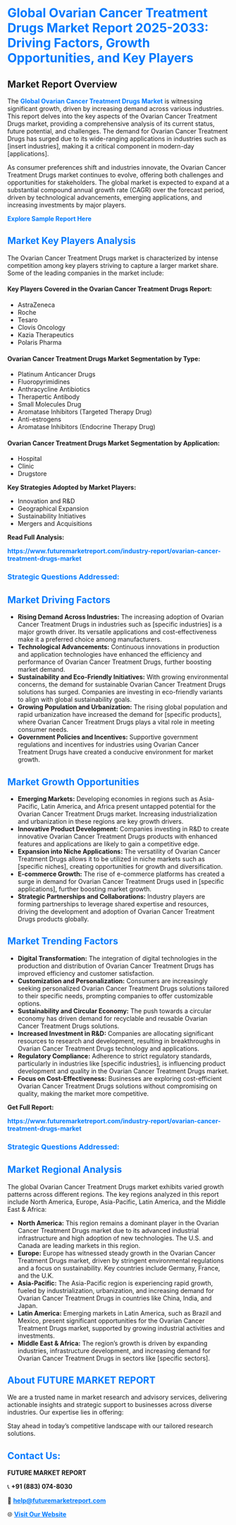 <h1 style="color: #007BFF;">Global Ovarian Cancer Treatment Drugs Market Report 2025-2033: Driving Factors, Growth Opportunities, and Key Players</h1>

<section id="overview">
<h2>Market Report Overview</h2>
<p>The <a href="https://www.futuremarketreport.com/industry-report/ovarian-cancer-treatment-drugs-market" style="color: #007BFF; text-decoration: none;"><strong>Global Ovarian Cancer Treatment Drugs Market</strong></a> is witnessing significant growth, driven by increasing demand across various industries. This report delves into the key aspects of the Ovarian Cancer Treatment Drugs market, providing a comprehensive analysis of its current status, future potential, and challenges. The demand for Ovarian Cancer Treatment Drugs has surged due to its wide-ranging applications in industries such as [insert industries], making it a critical component in modern-day [applications].</p>
<p>As consumer preferences shift and industries innovate, the Ovarian Cancer Treatment Drugs market continues to evolve, offering both challenges and opportunities for stakeholders. The global market is expected to expand at a substantial compound annual growth rate (CAGR) over the forecast period, driven by technological advancements, emerging applications, and increasing investments by major players.</p>
</section>

<section id="overview">
<p><a href="https://www.futuremarketreport.com/request-sample/reportId=109797" style="color: #007BFF; text-decoration: none;"><strong>Explore Sample Report Here</strong></a></p>
</section>

<section id="key-players">
<h2 style="color: #007BFF;">Market Key Players Analysis</h2>
<p>The Ovarian Cancer Treatment Drugs market is characterized by intense competition among key players striving to capture a larger market share. Some of the leading companies in the market include:</p>
<h4>Key Players Covered in the Ovarian Cancer Treatment Drugs Report:</h4>
<ul><li>AstraZeneca</li><li>Roche</li><li>Tesaro</li><li>Clovis Oncology</li><li>Kazia Therapeutics</li><li>Polaris Pharma</li></ul>
<h4>Ovarian Cancer Treatment Drugs Market Segmentation by Type:</h4>
<ul><li>Platinum Anticancer Drugs</li><li>Fluoropyrimidines</li><li>Anthracycline Antibiotics</li><li>Therapertic Antibody</li><li>Small Molecules Drug</li><li>Aromatase Inhibitors (Targeted Therapy Drug)</li><li>Anti-estrogens</li><li>Aromatase Inhibitors (Endocrine Therapy Drug)</li></ul>

<h4>Ovarian Cancer Treatment Drugs Market Segmentation by Application:</h4>
<ul><li>Hospital</li><li>Clinic</li><li>Drugstore</li></ul>
<p><strong>Key Strategies Adopted by Market Players:</strong></p>
<ul>
<li>Innovation and R&D</li>
<li>Geographical Expansion</li>
<li>Sustainability Initiatives</li>
<li>Mergers and Acquisitions</li>
</ul>
</section>

<section>
<p><strong>Read Full Analysis: </strong></p><a href="https://www.futuremarketreport.com/industry-report/ovarian-cancer-treatment-drugs-market" style="color: #007BFF; text-decoration: none;"><strong>https://www.futuremarketreport.com/industry-report/ovarian-cancer-treatment-drugs-market</strong></a>
<h3 style="color: #007BFF;">Strategic Questions Addressed:</h3>
</section>

<section id="driving-factors">
<h2 style="color: #007BFF;">Market Driving Factors</h2>
<ul>
<li><strong>Rising Demand Across Industries:</strong> The increasing adoption of Ovarian Cancer Treatment Drugs in industries such as [specific industries] is a major growth driver. Its versatile applications and cost-effectiveness make it a preferred choice among manufacturers.</li>
<li><strong>Technological Advancements:</strong> Continuous innovations in production and application technologies have enhanced the efficiency and performance of Ovarian Cancer Treatment Drugs, further boosting market demand.</li>
<li><strong>Sustainability and Eco-Friendly Initiatives:</strong> With growing environmental concerns, the demand for sustainable Ovarian Cancer Treatment Drugs solutions has surged. Companies are investing in eco-friendly variants to align with global sustainability goals.</li>
<li><strong>Growing Population and Urbanization:</strong> The rising global population and rapid urbanization have increased the demand for [specific products], where Ovarian Cancer Treatment Drugs plays a vital role in meeting consumer needs.</li>
<li><strong>Government Policies and Incentives:</strong> Supportive government regulations and incentives for industries using Ovarian Cancer Treatment Drugs have created a conducive environment for market growth.</li>
</ul>
</section>

<section id="growth-opportunities">
<h2 style="color: #007BFF;">Market Growth Opportunities</h2>
<ul>
<li><strong>Emerging Markets:</strong> Developing economies in regions such as Asia-Pacific, Latin America, and Africa present untapped potential for the Ovarian Cancer Treatment Drugs market. Increasing industrialization and urbanization in these regions are key growth drivers.</li>
<li><strong>Innovative Product Development:</strong> Companies investing in R&D to create innovative Ovarian Cancer Treatment Drugs products with enhanced features and applications are likely to gain a competitive edge.</li>
<li><strong>Expansion into Niche Applications:</strong> The versatility of Ovarian Cancer Treatment Drugs allows it to be utilized in niche markets such as [specific niches], creating opportunities for growth and diversification.</li>
<li><strong>E-commerce Growth:</strong> The rise of e-commerce platforms has created a surge in demand for Ovarian Cancer Treatment Drugs used in [specific applications], further boosting market growth.</li>
<li><strong>Strategic Partnerships and Collaborations:</strong> Industry players are forming partnerships to leverage shared expertise and resources, driving the development and adoption of Ovarian Cancer Treatment Drugs products globally.</li>
</ul>
</section>

<section id="trending-factors">
<h2 style="color: #007BFF;">Market Trending Factors</h2>
<ul>
<li><strong>Digital Transformation:</strong> The integration of digital technologies in the production and distribution of Ovarian Cancer Treatment Drugs has improved efficiency and customer satisfaction.</li>
<li><strong>Customization and Personalization:</strong> Consumers are increasingly seeking personalized Ovarian Cancer Treatment Drugs solutions tailored to their specific needs, prompting companies to offer customizable options.</li>
<li><strong>Sustainability and Circular Economy:</strong> The push towards a circular economy has driven demand for recyclable and reusable Ovarian Cancer Treatment Drugs solutions.</li>
<li><strong>Increased Investment in R&D:</strong> Companies are allocating significant resources to research and development, resulting in breakthroughs in Ovarian Cancer Treatment Drugs technology and applications.</li>
<li><strong>Regulatory Compliance:</strong> Adherence to strict regulatory standards, particularly in industries like [specific industries], is influencing product development and quality in the Ovarian Cancer Treatment Drugs market.</li>
<li><strong>Focus on Cost-Effectiveness:</strong> Businesses are exploring cost-efficient Ovarian Cancer Treatment Drugs solutions without compromising on quality, making the market more competitive.</li>
</ul>
</section>

<section>
<p><strong>Get Full Report: </strong></p><a href="https://www.futuremarketreport.com/industry-report/ovarian-cancer-treatment-drugs-market" style="color: #007BFF; text-decoration: none;"><strong>https://www.futuremarketreport.com/industry-report/ovarian-cancer-treatment-drugs-market</strong></a>
<h3 style="color: #007BFF;">Strategic Questions Addressed:</h3>
</section>


<section id="regional-analysis">
<h2 style="color: #007BFF;">Market Regional Analysis</h2>
<p>The global Ovarian Cancer Treatment Drugs market exhibits varied growth patterns across different regions. The key regions analyzed in this report include North America, Europe, Asia-Pacific, Latin America, and the Middle East & Africa:</p>
<ul>
<li><strong>North America:</strong> This region remains a dominant player in the Ovarian Cancer Treatment Drugs market due to its advanced industrial infrastructure and high adoption of new technologies. The U.S. and Canada are leading markets in this region.</li>
<li><strong>Europe:</strong> Europe has witnessed steady growth in the Ovarian Cancer Treatment Drugs market, driven by stringent environmental regulations and a focus on sustainability. Key countries include Germany, France, and the U.K.</li>
<li><strong>Asia-Pacific:</strong> The Asia-Pacific region is experiencing rapid growth, fueled by industrialization, urbanization, and increasing demand for Ovarian Cancer Treatment Drugs in countries like China, India, and Japan.</li>
<li><strong>Latin America:</strong> Emerging markets in Latin America, such as Brazil and Mexico, present significant opportunities for the Ovarian Cancer Treatment Drugs market, supported by growing industrial activities and investments.</li>
<li><strong>Middle East & Africa:</strong> The region’s growth is driven by expanding industries, infrastructure development, and increasing demand for Ovarian Cancer Treatment Drugs in sectors like [specific sectors].</li>
</ul>
</section>

<footer>
<h2 style="color: #007BFF;">About FUTURE MARKET REPORT</h2>
<p>We are a trusted name in market research and advisory services, delivering actionable insights and strategic support to businesses across diverse industries. Our expertise lies in offering:</p>

<p>Stay ahead in today’s competitive landscape with our tailored research solutions.</p>

<h2 style="color: #007BFF;">Contact Us:</h2>
<p><strong>FUTURE MARKET REPORT</strong></p>
<p>📞 <strong>+91 (883) 074-8030</strong></p>
<p>📧 <strong><a href="mailto:help@futuremarketreport.com" style="color: #007BFF;">help@futuremarketreport.com</a></strong></p>
<p>🌐 <strong><a href="https://www.futuremarketreport.com/" style="color: #007BFF;">Visit Our Website</a></strong></p>
</footer>